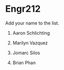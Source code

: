 # Engr212
Add your name to the list.

1. Aaron Schlichting

2. Marilyn Vazquez

3. Jomarc Silos

4. Brian Phan

